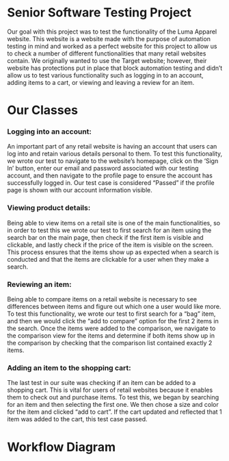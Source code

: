# Senior Software Testing Project
Our goal with this project was to test the functionality of the Luma Apparel website. This website is a website made with the purpose of automation testing in mind and worked as a perfect website for this project to allow us to check a number of different functionalities that many retail websites contain.
We originally wanted to use the Target website; however, their website has protections put in place that block automation testing and didn’t allow us to test various functionality such as logging in to an account, adding items to a cart, or viewing and leaving a review for an item.

# Our Classes
### Logging into an account: ###
An important part of any retail website is having an account that users can log into and retain various details personal to them. To test this functionality, we wrote our test to navigate to the website’s homepage, click on the ‘Sign In’ button, enter our email and password associated with our testing account, and then navigate to the profile page to ensure the account has successfully logged in. Our test case is considered “Passed” if the profile page is shown with our account information visible.
### Viewing product details: ###
Being able to view items on a retail site is one of the main functionalities, so in order to test this we wrote our test to first search for an item using the search bar on the main page, then check if the first item is visible and clickable, and lastly check if the price of the item is visible on the screen. This process ensures that the items show up as expected when a search is conducted and that the items are clickable for a user when they make a search.
### Reviewing an item: ###
Being able to compare items on a retail website is necessary to see differences between items and figure out which one a user would like more. To test this functionality, we wrote our test to first search for a “bag” item, and then we would click the “add to compare” option for the first 2 items in the search. Once the items were added to the comparison, we navigate to the comparison view for the items and determine if both items show up in the comparison by checking that the comparison list contained exactly 2 items.
### Adding an item to the shopping cart: ###
The last test in our suite was checking if an item can be added to a shopping cart. This is vital for users of retail websites because it enables them to check out and purchase items. To test this, we began by searching for an item and then selecting the first one. We then chose a size and color for the item and clicked “add to cart”. If the cart updated and reflected that 1 item was added to the cart, this test case passed.

# Workflow Diagram

